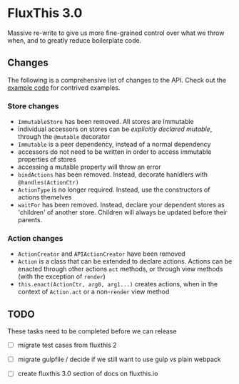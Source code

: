 # FluxThis 3.0

Massive re-write to give us more fine-grained control over what we throw when, and
to greatly reduce boilerplate code.

## Changes
The following is a comprehensive list of changes to the API. Check out the [example code](test/test.es6.js) for 
contrived examples.

### Store changes
- `ImmutableStore` has been removed. All stores are Immutable
- individual accessors on stores can be _explicitly declared mutable_, through the `@mutable` decorator
- `Immutable` is a peer dependency, instead of a normal dependency
- accessors do not need to be written in order to access immutable properties of stores
- accessing a mutable property will throw an error
- `bindActions` has been removed.  Instead, decorate hanldlers with `@handles(ActionCtr)`
- `ActionType` is no longer required. Instead, use the constructors of actions themelves
- `waitFor` has been removed. Instead, declare your dependent stores as 'children' of another store.
Children will always be updated before their parents.

### Action changes
- `ActionCreator` and `APIActionCreator` have been removed
- `Action` is a class that can be extended to declare actions. Actions can be enacted through
other actions `act` methods, or through view methods (with the exception of `render`)
- `this.enact(ActionCtr, arg0, arg1...)` creates actions, when in the context of `Action.act` or a
non-`render` view method

## TODO
These tasks need to be completed before we can release
- [ ] migrate test cases from fluxthis 2
- [ ] migrate gulpfile / decide if we still want to use gulp vs plain webpack
- [ ] create fluxthis 3.0 section of docs on fluxthis.io

